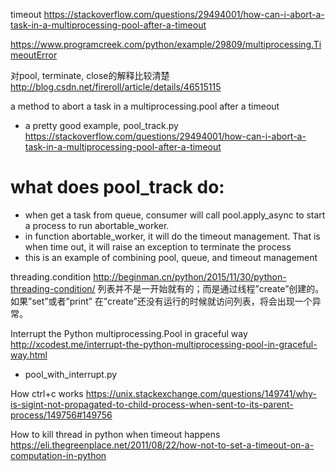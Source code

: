 timeout
https://stackoverflow.com/questions/29494001/how-can-i-abort-a-task-in-a-multiprocessing-pool-after-a-timeout

https://www.programcreek.com/python/example/29809/multiprocessing.TimeoutError

对pool, terminate, close的解释比较清楚
http://blog.csdn.net/fireroll/article/details/46515115

a method to abort a task in a multiprocessing.pool after a timeout
- a pretty good example, pool_track.py
https://stackoverflow.com/questions/29494001/how-can-i-abort-a-task-in-a-multiprocessing-pool-after-a-timeout

# what does pool_track do:
- when get a task from queue, consumer will call pool.apply_async to start a process to run abortable_worker.
- in function abortable_worker, it will do the timeout management. That is when time out, it will raise an exception to terminate the process
- this is an example of combining pool, queue, and timeout management

threading.condition
http://beginman.cn/python/2015/11/30/python-threading-condition/
列表并不是一开始就有的；而是通过线程”create”创建的。如果”set”或者”print” 在”create”还没有运行的时候就访问列表，将会出现一个异常。

Interrupt the Python multiprocessing.Pool in graceful way
http://xcodest.me/interrupt-the-python-multiprocessing-pool-in-graceful-way.html
- pool_with_interrupt.py

How ctrl+c works
https://unix.stackexchange.com/questions/149741/why-is-sigint-not-propagated-to-child-process-when-sent-to-its-parent-process/149756#149756

How to kill thread in python when timeout happens
https://eli.thegreenplace.net/2011/08/22/how-not-to-set-a-timeout-on-a-computation-in-python